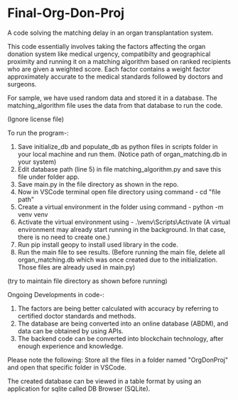 # Final-Org-Don-Proj
A code solving the matching delay in an organ transplantation system.

This code essentially involves taking the factors affecting the organ donation system like medical urgency, compatibilty and geographical proximity and running it on a matching algorithm based on ranked recipients who are given a weighted score. Each factor contains a weight factor approximately accurate to the medical standards followed by doctors and surgeons.

For sample, we have used random data and stored it in a database. The matching_algorithm file uses the data from that database to run the code.

(Ignore license file)

To run the program-:
1. Save initialize_db and populate_db as python files in scripts folder in your local machine and run them. (Notice path of organ_matching.db in your system)
2. Edit database path (line 5) in file matching_algorithm.py and save this file under folder app.
3. Save main.py in the file directory as shown in the repo.
4. Now in VSCode terminal open file directory using command - cd "file path" 
5. Create a virtual environment in the folder using command - python -m venv venv
6. Activate the virtual environment using -  .\venv\Scripts\Activate (A virtual environment may already start running in the background. In that case, there is no need to create one.)
7. Run pip install geopy to install used library in the code.
8. Run the main file to see results. (Before running the main file, delete all organ_matching.db which was once created due to the initialization. Those files are already used in main.py)

(try to maintain file directory as shown before running)


Ongoing Developments in code-:
1. The factors are being better calculated with accuracy by referring to certified doctor standards and methods.
2. The database are being converted into an online database (ABDM), and data can be obtained by using APIs.
3. The backend code can be converted into blockchain technology, after enough experience and knowledge.


Please note the following:
Store all the files in a folder named "OrgDonProj" and open that specific folder in VSCode.

The created database can be viewed in a table format by using an application for sqlite called DB Browser (SQLite).
